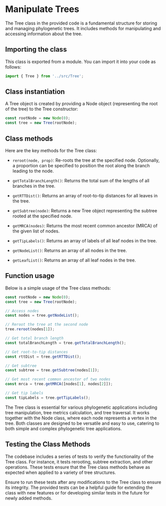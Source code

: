 # Manipulate Trees

The Tree class in the provided code is a fundamental structure for storing and managing phylogenetic trees. It includes methods for manipulating and accessing information about the tree.

## Importing the class

This class is exported from a module. You can import it into your code as follows:

```javascript
import { Tree } from '../src/Tree';
```

## Class instantiation

A Tree object is created by providing a Node object (representing the root of the tree) to the Tree constructor:

```javascript
const rootNode = new Node(0);
const tree = new Tree(rootNode);
```

## Class methods

Here are the key methods for the Tree class:

- `reroot(node, prop)`: Re-roots the tree at the specified node. Optionally, a proportion can be specified to position the root along the branch leading to the node.

- `getTotalBranchLength()`: Returns the total sum of the lengths of all branches in the tree.

- `getRTTDist()`: Returns an array of root-to-tip distances for all leaves in the tree.

- `getSubtree(node)`: Returns a new Tree object representing the subtree rooted at the specified node.

- `getMRCA(nodes)`: Returns the most recent common ancestor (MRCA) of the given list of nodes.

- `getTipLabels()`: Returns an array of labels of all leaf nodes in the tree.

- `getNodeList()`: Returns an array of all nodes in the tree.

- `getLeafList()`: Returns an array of all leaf nodes in the tree.

## Function usage

Below is a simple usage of the Tree class methods:

```javascript
const rootNode = new Node(0);
const tree = new Tree(rootNode);

// Access nodes
const nodes = tree.getNodeList();

// Reroot the tree at the second node
tree.reroot(nodes[1]);

// Get total branch length
const totalBranchLength = tree.getTotalBranchLength();

// Get root-to-tip distances
const rttDist = tree.getRTTDist();

// Get subtree
const subtree = tree.getSubtree(nodes[1]);

// Get most recent common ancestor of two nodes
const mrca = tree.getMRCA([nodes[1], nodes[2]]);

// Get tip labels
const tipLabels = tree.getTipLabels();
```

The Tree class is essential for various phylogenetic applications including tree manipulation, tree metrics calculation, and tree traversal. It works together with the Node class, where each node represents a vertex in the tree. Both classes are designed to be versatile and easy to use, catering to both simple and complex phylogenetic tree applications.

## Testing the Class Methods

The codebase includes a series of tests to verify the functionality of the Tree class. For instance, it tests rerooting, subtree extraction, and other operations. These tests ensure that the Tree class methods behave as expected when applied to a variety of tree structures.

Ensure to run these tests after any modifications to the Tree class to ensure its integrity. The provided tests can be a helpful guide for extending the class with new features or for developing similar tests in the future for newly added methods.
